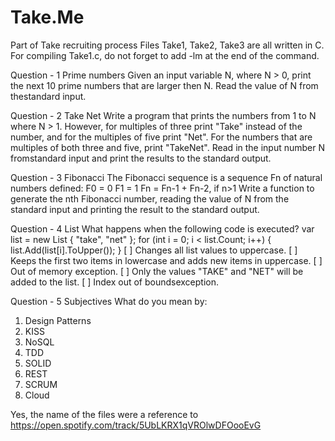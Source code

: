 # Take.Me
Part of Take recruiting process
Files Take1, Take2, Take3 are all written in C.
For compiling Take1.c, do not forget to add -lm at the end of the command.

Question - 1
Prime numbers
Given an input variable N, where N > 0, print the next 10 prime numbers that are larger then N. Read the value of N from thestandard input.

Question - 2
Take Net
Write a program that prints the numbers from 1 to N where N > 1. However, for multiples of three print "Take" instead of the number, and for the multiples of five print "Net". For the numbers that are multiples of both three and five, print "TakeNet". Read in the input number N fromstandard input and print the results to the standard output.

Question - 3
Fibonacci
The Fibonacci sequence is a sequence Fn of natural numbers defined:
F0 = 0
F1 = 1
Fn = Fn-1 + Fn-2, if n>1
Write a function to generate the nth Fibonacci number, reading the value of N from the standard input and printing the result to the standard output.

Question - 4
List
What happens when the following code is executed?
var list = new List<String> { "take", "net" };
for (int i = 0; i < list.Count; i++) {
  list.Add(list[i].ToUpper());
}
[ ] Changes all list values to uppercase.
[ ] Keeps the first two items in lowercase and adds new items in uppercase.
[ ] Out of memory exception.
[ ] Only the values "TAKE" and "NET" will be added to the list.
[ ] Index out of boundsexception.

Question - 5
Subjectives
What do you mean by:
1. Design Patterns
2. KISS
3. NoSQL
4. TDD
5. SOLID
6. REST
7. SCRUM
8. Cloud

Yes, the name of the files were a reference to https://open.spotify.com/track/5UbLKRX1qVROlwDFOooEvG
